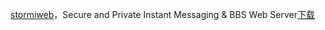 [stormiweb](http://stormiweb.com/)，Secure and Private Instant Messaging & BBS Web Server[下载](https://github.com/yinqiwen/gsnova/downloads)